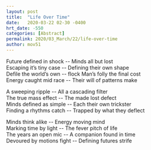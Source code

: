 ```yaml
---
layout: post
title:  "Life Over Time"
date:   2020-03-22 02-30 -0400
hrt_date: -550
categories: [Abstract]
permalink: 2020/03_March/22/life-over-time
author: mov51
---
```

Future defined in shock -- Minds all but lost  
Escaping it’s tiny case -- Defining their own shape  
Defile the world’s own -- flock Man’s folly the final cost  
Energy caught mid race -- Their will of patterns make  

A sweeping ripple -- All a cascading filter  
The true mass effect -- The made lost defect  
Minds defined as simple -- Each their own trickster  
Finding a rhythms catch -- Trapped by what they deflect  

Minds think alike -- Energy moving mind  
Marking time by light -- The fever pitch of life  
The years an open mic -- A companion found in time  
Devoured by motions fight -- Defining futures strife  